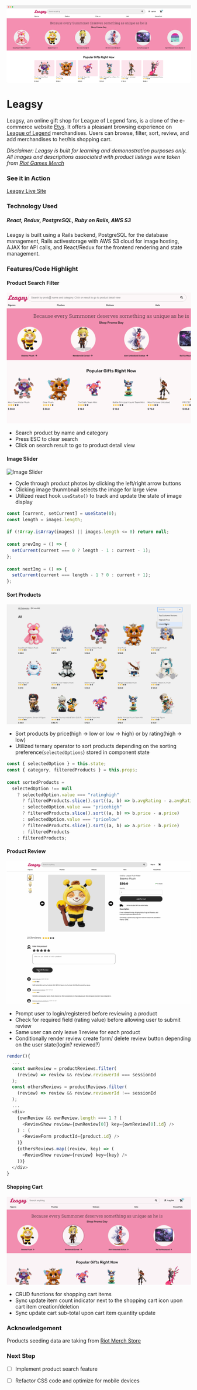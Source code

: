 [![Banner](/app/assets/README/banner.png)](http://leagsy.herokuapp.com/#/)
# Leagsy
Leagsy, an online gift shop for League of Legend fans, is a clone of the e-commerce website [Etys](https://www.etsy.com). It offers a pleasant browsing experience on [League of Legend](https://merch.riotgames.com/en-us/) merchandises. Users can browse, filter, sort, review, and add merchandises to her/his shopping cart.

*Disclaimer: Leagsy is built for learning and demonostration purposes only. All images and descriptions associated with product listings were taken from [Riot Games Merch](https://merch.riotgames.com/en-us/)*

### See it in Action
[Leagsy Live Site](http://leagsy.herokuapp.com)

### Technology Used
##### React, Redux, PostgreSQL, Ruby on Rails, AWS S3
Leagsy is built using a Rails backend, PostgreSQL for the database management, Rails activestorage with AWS S3 cloud for image hosting, AJAX for API calls, and React/Redux for the frontend rendering and state management.

### Features/Code Highlight

#### Product Search Filter
![Product Search](/app/assets/README/search_demo.gif)
- Search product by name and category
- Press ESC to clear search
- Click on search result to go to product detail view


#### Image Slider
![Image Slider](/app/assets/README/slider_demo.gif)
- Cycle through product photos by clicking the left/right arrow buttons
- Clicking image thunmbnail selects the image for large view
- Utilized react hook `useState()` to track and update the state of image display

```js
const [current, setCurrent] = useState(0);
const length = images.length;

if (!Array.isArray(images) || images.length <= 0) return null;

const prevImg = () => {
  setCurrent(current === 0 ? length - 1 : current - 1);
};

const nextImg = () => {
  setCurrent(current === length - 1 ? 0 : current + 1);
};
```

#### Sort Products
![Product Sort](/app/assets/README/sort_demo.gif)
- Sort products by price(high -> low or low -> high) or by rating(high -> low)
- Utilized ternary operator to sort products depending on the sorting preference(`selectedOptions`) stored in component state

```js
const { selectedOption } = this.state;
const { category, filteredProducts } = this.props;

const sortedProducts =
  selectedOption !== null
    ? selectedOption.value === "ratinghigh"
      ? filteredProducts.slice().sort((a, b) => b.avgRating - a.avgRating)
      : selectedOption.value === "pricehigh"
      ? filteredProducts.slice().sort((a, b) => b.price - a.price)
      : selectedOption.value === "pricelow"
      ? filteredProducts.slice().sort((a, b) => a.price - b.price)
      : filteredProducts
    : filteredProducts;
```

#### Product Review

![Product Review](/app/assets/README/reivew_demo.gif)
- Prompt user to login/registered before reviewing a product
- Check for required field (rating value) before allowing user to submit review
- Same user can only leave 1 review for each product
- Conditionally render review create form/ delete review button depending on the user state(login? reviewed?)

```js
render(){
  ...
  const ownReview = productReviews.filter(
    (review) => review && review.reviewerId === sessionId
  );
  const othersReviews = productReviews.filter(
    (review) => review && review.reviewerId !== sessionId
  );
  ...
  <div>
    {ownReview && ownReview.length === 1 ? (
      <ReviewShow review={ownReview[0]} key={ownReview[0].id} />
    ) : (
      <ReviewForm productId={product.id} />
    )}
    {othersReviews.map((review, key) => (
      <ReviewShow review={review} key={key} />
    ))}
  </div>
}
```
#### Shopping Cart
![Cart Crud](/app/assets/README/cart_demo.gif)
- CRUD functions for shopping cart items
- Sync update item count indicator next to the shopping cart icon upon cart item creation/deletion
- Sync update cart sub-total upon cart item quantity update
### Acknowledgement
Products seeding data are taking from [Riot Merch Store](https://merch.riotgames.com/en-us/)

### Next Step
- [ ] Implement product search feature
- [ ] Refactor CSS code and optimize for mobile devices




